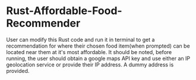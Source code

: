 # Rust-Affordable-Food-Recommender
User can modify this Rust code and run it in terminal to get a recommendation for where their chosen food item(when prompted) can be located near them at it's most affordable. It should be noted, before running, the user should obtain a google maps API key and use either an IP geolocation service or provide their IP address. A dummy address is provided.
